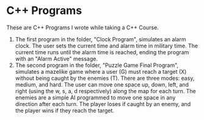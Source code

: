 # C++ Programs

These are C++ Programs I wrote while taking a C++ Course. 
1. The first program in the folder, "Clock Program", simulates an alarm clock. The user sets the current time and alarm time in military time. The current time runs until the alarm time is reached, ending the program with an "Alarm Active" message.
2. The second program in the folder, "Puzzle Game Final Program", simulates a mazelike game where a user (G) must reach a target (X) without being caught by the enemies (T). There are three modes: easy, medium, and hard. The user can move one space up, down, left, and right (using the w, s, a, d respectively) along the map for each turn. The enemies are a simple AI programmed to move one space in any direction after each turn. The player loses if caught by an enemy, and the player wins if they reach the target.
